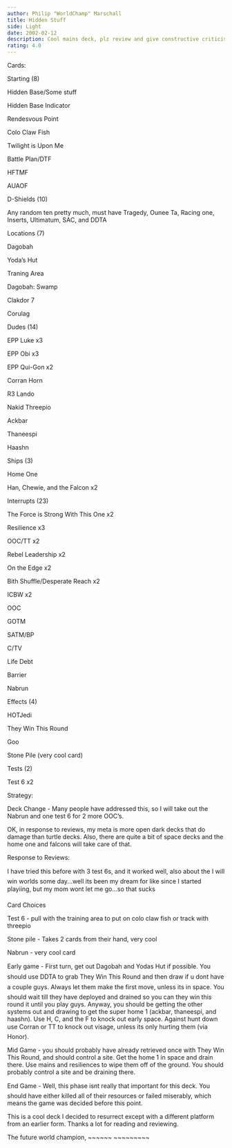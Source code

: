 ```yaml
---
author: Philip "WorldChamp" Marschall
title: Hidden Stuff
side: Light
date: 2002-02-12
description: Cool mains deck, plz review and give constructive criticism, I need to know for next tourney.
rating: 4.0
---
```

Cards: 

Starting (8)
Hidden Base/Some stuff
Hidden Base Indicator
Rendesvous Point
Colo Claw Fish 
Twilight is Upon Me
Battle Plan/DTF
HFTMF
AUAOF

D-Shields (10)
Any random ten pretty much, must have Tragedy, Ounee Ta, Racing one, Inserts, Ultimatum, SAC, and DDTA

Locations (7)
Dagobah
Yoda’s Hut
Traning Area
Dagobah: Swamp
Clakdor 7
Corulag

Dudes (14)
EPP Luke x3
EPP Obi x3
EPP Qui-Gon x2
Corran Horn
R3 Lando
Nakid Threepio
Ackbar
Thaneespi
Haashn

Ships (3)
Home One
Han, Chewie, and the Falcon x2

Interrupts (23)
The Force is Strong With This One x2
Resilience x3
OOC/TT x2
Rebel Leadership x2
On the Edge x2
Bith Shuffle/Desperate Reach x2
ICBW x2
OOC
GOTM
SATM/BP
C/TV
Life Debt
Barrier
Nabrun

Effects (4)
HOTJedi
They Win This Round
Goo
Stone Pile (very cool card)

Tests (2)
Test 6 x2


Strategy: 

Deck Change - Many people have addressed this, so I will take out the Nabrun and one test 6 for 2 more OOC’s. 

OK, in response to reviews, my meta is more open dark decks that do damage than turtle decks. Also, there are quite a bit of space decks and the home one and falcons will take care of that.   

Response to Reviews:
I have tried this before with 3 test 6s, and it worked well, also about the I will win worlds some day...well its been my dream for like since I started playiing, but my mom wont let me go...so that sucks

Card Choices 
Test 6 - pull with the training area to put on colo claw fish or track with threepio
Stone pile - Takes 2 cards from their hand, very cool
Nabrun - very cool card

Early game - First turn, get out Dagobah and Yodas Hut if possible. You should use DDTA to grab They Win This Round and then draw if u dont have a couple guys. Always let them make the first move, unless its in space. You should wait till they have deployed and drained so you can they win this round it until you play guys. Anyway, you should be getting the other systems out and drawing to get the super home 1 (ackbar, thaneespi, and haashn). Use H, C, and the F to knock out early space. Against hunt down use Corran or TT to knock out visage, unless its only hurting them (via Honor). 

Mid Game - you should probably have already retrieved once with They Win This Round, and should control a site. Get the home 1 in space and drain there. Use mains and resiliences to wipe them off of the ground. You should probably control a site and be draining there.

End Game - Well, this phase isnt really that important for this deck. You should have either killed all of their resources or failed miserably, which means the game was decided before this point. 

This is a cool deck I decided to resurrect except with a different platform from an earlier form. Thanks a lot for reading and reviewing.

The future world champion, ~~~~~~ ~~~~~~~~~      